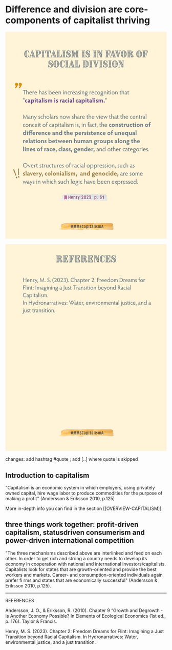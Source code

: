 # Difference and division are core-components of capitalist thriving 
![](../media/MMSCapitalismA-2.png)

![](../media/MMSCapitalismA-3.png)

changes: add hashtag #quote ; add [..] where quote is skipped 

## Introduction to capitalism 
"Capitalism is an economic system in which  employers, using privately owned capital, hire wage labor to produce commodities for the purpose of making a profit" (Andersson & Eriksson 2010, p.125)

More in-depth info you can find in the section [[OVERVIEW-CAPITALISM]].

## three things work together: profit-driven capitalism, statusdriven consumerism and power-driven international competition
"The three mechanisms described above are interlinked and feed on each other. In  order to get rich and strong a country needs to develop its economy in cooperation  with national and international investors/capitalists. Capitalists look for states that  are growth-oriented and provide the best workers and markets. Career- and   consumption-oriented individuals again prefer  fi  rms and states that are economically successful" (Andersson & Eriksson 2010, p.125).


________
REFERENCES

Andersson, J. O., & Eriksson, R. (2010). Chapter 9 “Growth and Degrowth - Is Another Economy Possible? In Elements of Ecological Economics (1st ed., p. 176). Taylor & Francis.

Henry, M. S. (2023). Chapter 2: Freedom Dreams for Flint: Imagining a Just Transition beyond Racial Capitalism. In Hydronarratives: Water, environmental justice, and a just transition.

